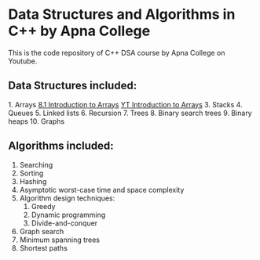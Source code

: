 # Data Structures and Algorithms in C++ by Apna College #

This is the code repository of C++ DSA course by Apna College on Youtube.

## Data Structures included: ##

<p>
1. Arrays
<a href="./8_1_introduction_to_arrays.cpp" target="_blank">8.1 Introduction to Arrays</a>
<a href="https://www.youtube.com/watch?v=PyTK_g1l8V8&list=PLfqMhTWNBTe0b2nM6JHVCnAkhQRGiZMSJ&index=18" target="_blank">YT Introduction to Arrays</a>
3. Stacks
4. Queues
5. Linked lists
6. Recursion
7. Trees
8. Binary search trees
9. Binary heaps
10. Graphs
</p>


## Algorithms included: ##
1. Searching
2. Sorting
3. Hashing
4. Asymptotic worst-case time and space complexity
5. Algorithm design techniques:
    1. Greedy
    2. Dynamic programming
    3. Divide-and-conquer
6. Graph search
7. Minimum spanning trees
8. Shortest paths

